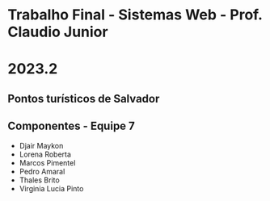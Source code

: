 # Trabalho Final - Sistemas Web - Prof. Claudio Junior

# 2023.2

## Pontos turísticos de Salvador

## Componentes - Equipe 7

- Djair Maykon
- Lorena Roberta
- Marcos Pimentel
- Pedro Amaral
- Thales Brito
- Virginia Lucia Pinto
